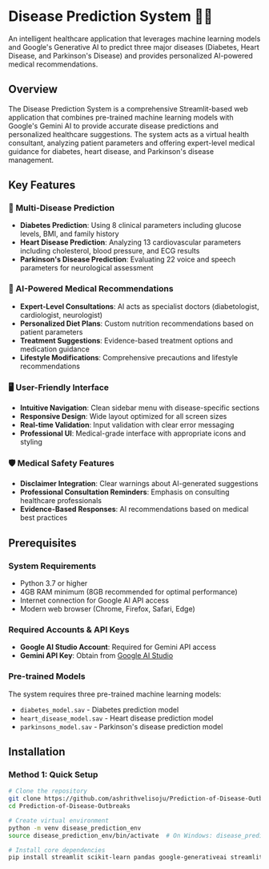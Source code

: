 # Disease Prediction System 🧑‍⚕️

An intelligent healthcare application that leverages machine learning models and Google's Generative AI to predict three major diseases (Diabetes, Heart Disease, and Parkinson's Disease) and provides personalized AI-powered medical recommendations.

## Overview

The Disease Prediction System is a comprehensive Streamlit-based web application that combines pre-trained machine learning models with Google's Gemini AI to provide accurate disease predictions and personalized healthcare suggestions. The system acts as a virtual health consultant, analyzing patient parameters and offering expert-level medical guidance for diabetes, heart disease, and Parkinson's disease management.

## Key Features

### 🔬 Multi-Disease Prediction
- **Diabetes Prediction**: Using 8 clinical parameters including glucose levels, BMI, and family history
- **Heart Disease Prediction**: Analyzing 13 cardiovascular parameters including cholesterol, blood pressure, and ECG results
- **Parkinson's Disease Prediction**: Evaluating 22 voice and speech parameters for neurological assessment

### 🤖 AI-Powered Medical Recommendations
- **Expert-Level Consultations**: AI acts as specialist doctors (diabetologist, cardiologist, neurologist)
- **Personalized Diet Plans**: Custom nutrition recommendations based on patient parameters
- **Treatment Suggestions**: Evidence-based treatment options and medication guidance
- **Lifestyle Modifications**: Comprehensive precautions and lifestyle recommendations

### 🖥️ User-Friendly Interface
- **Intuitive Navigation**: Clean sidebar menu with disease-specific sections
- **Responsive Design**: Wide layout optimized for all screen sizes
- **Real-time Validation**: Input validation with clear error messaging
- **Professional UI**: Medical-grade interface with appropriate icons and styling

### 🛡️ Medical Safety Features
- **Disclaimer Integration**: Clear warnings about AI-generated suggestions
- **Professional Consultation Reminders**: Emphasis on consulting healthcare professionals
- **Evidence-Based Responses**: AI recommendations based on medical best practices

## Prerequisites

### System Requirements
- Python 3.7 or higher
- 4GB RAM minimum (8GB recommended for optimal performance)
- Internet connection for Google AI API access
- Modern web browser (Chrome, Firefox, Safari, Edge)

### Required Accounts & API Keys
- **Google AI Studio Account**: Required for Gemini API access
- **Gemini API Key**: Obtain from [Google AI Studio](https://makersuite.google.com/app/apikey)

### Pre-trained Models
The system requires three pre-trained machine learning models:
- `diabetes_model.sav` - Diabetes prediction model
- `heart_disease_model.sav` - Heart disease prediction model
- `parkinsons_model.sav` - Parkinson's disease prediction model

## Installation

### Method 1: Quick Setup
```bash
# Clone the repository
git clone https://github.com/ashrithvelisoju/Prediction-of-Disease-Outbreaks.git
cd Prediction-of-Disease-Outbreaks

# Create virtual environment
python -m venv disease_prediction_env
source disease_prediction_env/bin/activate  # On Windows: disease_prediction_env\Scripts\activate

# Install core dependencies
pip install streamlit scikit-learn pandas google-generativeai streamlit-option-menu
